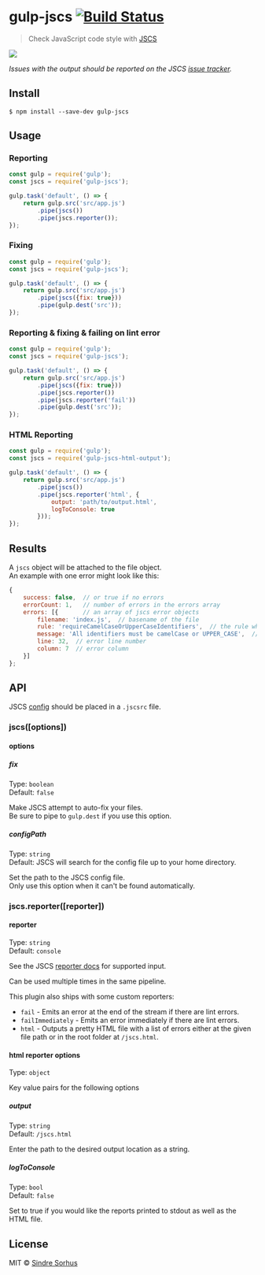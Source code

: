 # gulp-jscs [![Build Status](https://travis-ci.org/jscs-dev/gulp-jscs.svg?branch=master)](https://travis-ci.org/jscs-dev/gulp-jscs)

> Check JavaScript code style with [JSCS](http://jscs.info)

![](screenshot.png)

*Issues with the output should be reported on the JSCS [issue tracker](https://github.com/jscs-dev/node-jscs/issues).*


## Install

```
$ npm install --save-dev gulp-jscs
```


## Usage

### Reporting

```js
const gulp = require('gulp');
const jscs = require('gulp-jscs');

gulp.task('default', () => {
	return gulp.src('src/app.js')
		.pipe(jscs())
		.pipe(jscs.reporter());
});
```

### Fixing

```js
const gulp = require('gulp');
const jscs = require('gulp-jscs');

gulp.task('default', () => {
	return gulp.src('src/app.js')
		.pipe(jscs({fix: true}))
		.pipe(gulp.dest('src'));
});
```

### Reporting & fixing & failing on lint error

```js
const gulp = require('gulp');
const jscs = require('gulp-jscs');

gulp.task('default', () => {
	return gulp.src('src/app.js')
		.pipe(jscs({fix: true}))
		.pipe(jscs.reporter())
		.pipe(jscs.reporter('fail'))
		.pipe(gulp.dest('src'));
});
```

### HTML Reporting

```js
const gulp = require('gulp');
const jscs = require('gulp-jscs-html-output');

gulp.task('default', () => {
	return gulp.src('src/app.js')
		.pipe(jscs())
		.pipe(jscs.reporter('html', {
			output: 'path/to/output.html',
			logToConsole: true
		}));
});
```


## Results

A `jscs` object will be attached to the file object.  
An example with one error might look like this:

```js
{
	success: false,  // or true if no errors
	errorCount: 1,   // number of errors in the errors array
	errors: [{       // an array of jscs error objects
		filename: 'index.js',  // basename of the file
		rule: 'requireCamelCaseOrUpperCaseIdentifiers',  // the rule which triggered the error
		message: 'All identifiers must be camelCase or UPPER_CASE',  // error message
		line: 32,  // error line number
		column: 7  // error column
	}]
};
```


## API

JSCS [config](http://jscs.info/overview.html#options) should be placed in a `.jscsrc` file.

### jscs([options])

#### options

##### fix

Type: `boolean`  
Default: `false`

Make JSCS attempt to auto-fix your files.  
Be sure to pipe to `gulp.dest` if you use this option.

##### configPath

Type: `string`  
Default: JSCS will search for the config file up to your home directory.

Set the path to the JSCS config file.  
Only use this option when it can't be found automatically.

### jscs.reporter([reporter])

#### reporter

Type: `string`  
Default: `console`

See the JSCS [reporter docs](http://jscs.info/overview#-reporter-r) for supported input.

Can be used multiple times in the same pipeline.

This plugin also ships with some custom reporters:

- `fail` - Emits an error at the end of the stream if there are lint errors.
- `failImmediately` - Emits an error immediately if there are lint errors.
- `html` - Outputs a pretty HTML file with a list of errors either at the given file path or in the root folder at `/jscs.html`.

#### html reporter options

Type: `object`

Key value pairs for the following options

##### output

Type: `string`  
Default: `/jscs.html`

Enter the path to the desired output location as a string.

##### logToConsole

Type: `bool`  
Default: `false`

Set to true if you would like the reports printed to stdout as well as the HTML file.

## License

MIT © [Sindre Sorhus](http://sindresorhus.com)
